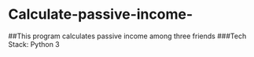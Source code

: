 # Calculate-passive-income-
##This program calculates passive income among three friends
###Tech Stack: Python 3
